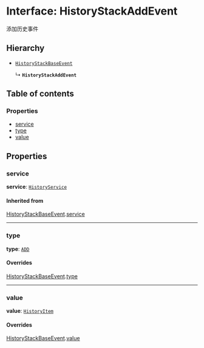 # Interface: HistoryStackAddEvent

添加历史事件

## Hierarchy

* [`HistoryStackBaseEvent`](/en/auto-docs/free-layout-editor/interfaces/HistoryStackBaseEvent.md)

  ↳ **`HistoryStackAddEvent`**

## Table of contents

### Properties

* [service](/en/auto-docs/free-layout-editor/interfaces/HistoryStackAddEvent.md#service)
* [type](/en/auto-docs/free-layout-editor/interfaces/HistoryStackAddEvent.md#type)
* [value](/en/auto-docs/free-layout-editor/interfaces/HistoryStackAddEvent.md#value)

## Properties

### service

**service**: [`HistoryService`](/en/auto-docs/free-layout-editor/classes/HistoryService.md)

#### Inherited from

[HistoryStackBaseEvent](/en/auto-docs/free-layout-editor/interfaces/HistoryStackBaseEvent.md).[service](/en/auto-docs/free-layout-editor/interfaces/HistoryStackBaseEvent.md#service)

***

### type

**type**: [`ADD`](/en/auto-docs/free-layout-editor/enums/HistoryStackChangeType.md#add)

#### Overrides

[HistoryStackBaseEvent](/en/auto-docs/free-layout-editor/interfaces/HistoryStackBaseEvent.md).[type](/en/auto-docs/free-layout-editor/interfaces/HistoryStackBaseEvent.md#type)

***

### value

**value**: [`HistoryItem`](/en/auto-docs/free-layout-editor/interfaces/HistoryItem.md)

#### Overrides

[HistoryStackBaseEvent](/en/auto-docs/free-layout-editor/interfaces/HistoryStackBaseEvent.md).[value](/en/auto-docs/free-layout-editor/interfaces/HistoryStackBaseEvent.md#value)
